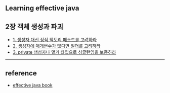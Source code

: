 ## Learning effective java  

## 2장 객체 생성과 파괴  

- <a href="summary/item1.md">1. 생성자 대신 정적 팩토리 메소드를 고려하라</a>
- <a href="summary/item2.md">2. 생성자에 매개변수가 많다면 빌더를 고려하라</a>
- <a href="summary/item3.md">3. private 생성자나 열거 타입으로 싱글턴임을 보증하라</a>

---

## reference  

- <a href="https://book.naver.com/bookdb/book_detail.nhn?bid=14097515">effective java book</a>
